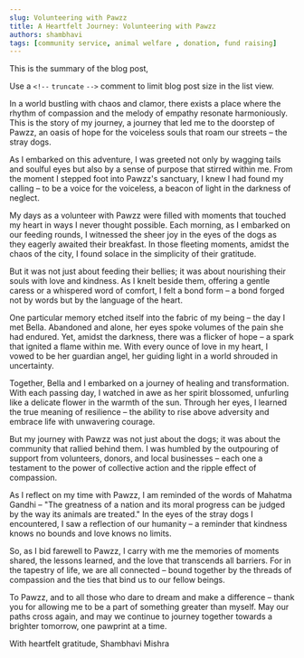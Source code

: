 ```yaml
---
slug: Volunteering with Pawzz
title: A Heartfelt Journey: Volunteering with Pawzz
authors: shambhavi
tags: [community service, animal welfare , donation, fund raising]
---
```


This is the summary of the blog post,

Use a `<!--` `truncate` `-->` comment to limit blog post size in the list view.

<!--truncate-->

In a world bustling with chaos and clamor, there exists a place where the rhythm of compassion and the melody of empathy resonate harmoniously. This is the story of my journey, a journey that led me to the doorstep of Pawzz, an oasis of hope for the voiceless souls that roam our streets – the stray dogs.

As I embarked on this adventure, I was greeted not only by wagging tails and soulful eyes but also by a sense of purpose that stirred within me. From the moment I stepped foot into Pawzz's sanctuary, I knew I had found my calling – to be a voice for the voiceless, a beacon of light in the darkness of neglect.

My days as a volunteer with Pawzz were filled with moments that touched my heart in ways I never thought possible. Each morning, as I embarked on our feeding rounds, I witnessed the sheer joy in the eyes of the dogs as they eagerly awaited their breakfast. In those fleeting moments, amidst the chaos of the city, I found solace in the simplicity of their gratitude.

But it was not just about feeding their bellies; it was about nourishing their souls with love and kindness. As I knelt beside them, offering a gentle caress or a whispered word of comfort, I felt a bond form – a bond forged not by words but by the language of the heart.

One particular memory etched itself into the fabric of my being – the day I met Bella. Abandoned and alone, her eyes spoke volumes of the pain she had endured. Yet, amidst the darkness, there was a flicker of hope – a spark that ignited a flame within me. With every ounce of love in my heart, I vowed to be her guardian angel, her guiding light in a world shrouded in uncertainty.

Together, Bella and I embarked on a journey of healing and transformation. With each passing day, I watched in awe as her spirit blossomed, unfurling like a delicate flower in the warmth of the sun. Through her eyes, I learned the true meaning of resilience – the ability to rise above adversity and embrace life with unwavering courage.

But my journey with Pawzz was not just about the dogs; it was about the community that rallied behind them. I was humbled by the outpouring of support from volunteers, donors, and local businesses – each one a testament to the power of collective action and the ripple effect of compassion.

As I reflect on my time with Pawzz, I am reminded of the words of Mahatma Gandhi – "The greatness of a nation and its moral progress can be judged by the way its animals are treated." In the eyes of the stray dogs I encountered, I saw a reflection of our humanity – a reminder that kindness knows no bounds and love knows no limits.

So, as I bid farewell to Pawzz, I carry with me the memories of moments shared, the lessons learned, and the love that transcends all barriers. For in the tapestry of life, we are all connected – bound together by the threads of compassion and the ties that bind us to our fellow beings.

To Pawzz, and to all those who dare to dream and make a difference – thank you for allowing me to be a part of something greater than myself. May our paths cross again, and may we continue to journey together towards a brighter tomorrow, one pawprint at a time.

With heartfelt gratitude,
Shambhavi Mishra
